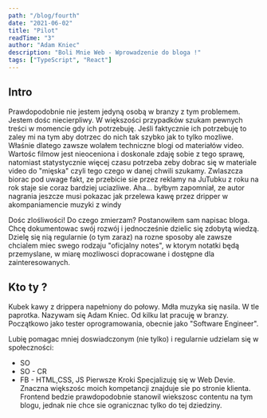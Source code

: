 ```yaml
---
path: "/blog/fourth"
date: "2021-06-02"
title: "Pilot"
readTime: "3"
author: "Adam Kniec"
description: "Boli Mnie Web - Wprowadzenie do bloga !"
tags: ["TypeScript", "React"]
---
```


## Intro

Prawdopodobnie nie jestem jedyną osobą w branzy z tym problemem. Jestem dośc niecierpliwy. W większości przypadków szukam pewnych treści w momencie gdy ich potrzebuję. Jeśli faktycznie ich potrzebuję to zaley mi na tym aby dotrzec do nich tak szybko jak to tylko mozliwe. Właśnie dlatego zawsze wolałem techniczne blogi od materiałów video. Wartośc filmow jest nieoceniona i doskonale zdaję sobie z tego sprawę, natomiast statystycznie więcej czasu potrzeba zeby dobrac się w materiale video do "mięska" czyli tego czego w danej chwili szukamy. Zwlaszcza biorac pod uwage fakt, ze przebicie sie przez reklamy na JuTubku z roku na rok staje sie coraz bardziej uciazliwe. Aha... byłbym zapomniał, ze autor nagrania jeszcze musi pokazac jak przelewa kawę przez dripper w akompaniamencie muzyki z windy

Dośc zlośliwości! Do czego zmierzam? 
Postanowiłem sam napisac bloga. Chcę dokumentowac swój rozwój i jednocześnie dzielic się zdobytą wiedzą.
Dzielę się nią regularnie (o tym zaraz) na rozne sposoby ale zawsze chcialem miec swego rodzaju "oficjalny notes", w ktorym notatki będą przemyslane, w miarę mozliwosci dopracowane i dostępne dla zainteresowanych.

## Kto ty ?

Kubek kawy z drippera napełniony do połowy. Mdła muzyka się nasila. W tle paprotka.
Nazywam się Adam Kniec. Od kilku lat pracuję w branzy. Początkowo jako tester oprogramowania, obecnie jako "Software Engineer". 

Lubię pomagac mniej doswiadczonym (nie tylko) i regularnie udzielam się w społeczności:
- SO
- SO - CR
- FB - HTML,CSS, JS Pierwsze Kroki
Specjalizuję się w Web Devie. Znaczna większośc moich kompetancji znajduje sie po stronie klienta. Frontend bedzie prawdopodobnie stanowil wiekszosc contentu na tym blogu, jednak nie chce sie ogranicznac tylko do tej dziedziny.